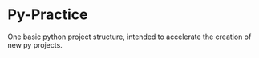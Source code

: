 # Py-Practice
One basic python project structure, intended to accelerate the creation of new py projects.
